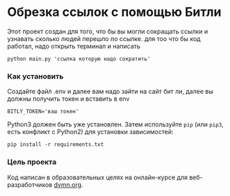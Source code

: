 # Обрезка ссылок с помощью Битли

Этот проект создан для того, что бы вы могли сокращать ссылки и узнавать  сколько людей 
перешло по ссылке. для тоо что бы код работал, надо открыть терминал и написать
```
python main.py 'ссылка которую надо сократить'
```

### Как установить

Создайте файл .env и далее вам надо зайти на сайт бит ли, далее вы должны получить токен
и вставить в env 
```
BITLY_TOKEN='ваш токен'
```

Python3 должен быть уже установлен. 
Затем используйте `pip` (или `pip3`, есть конфликт с Python2) для установки зависимостей:
```
pip install -r requirements.txt
```

### Цель проекта

Код написан в образовательных целях на онлайн-курсе для веб-разработчиков [dvmn.org](https://dvmn.org/).